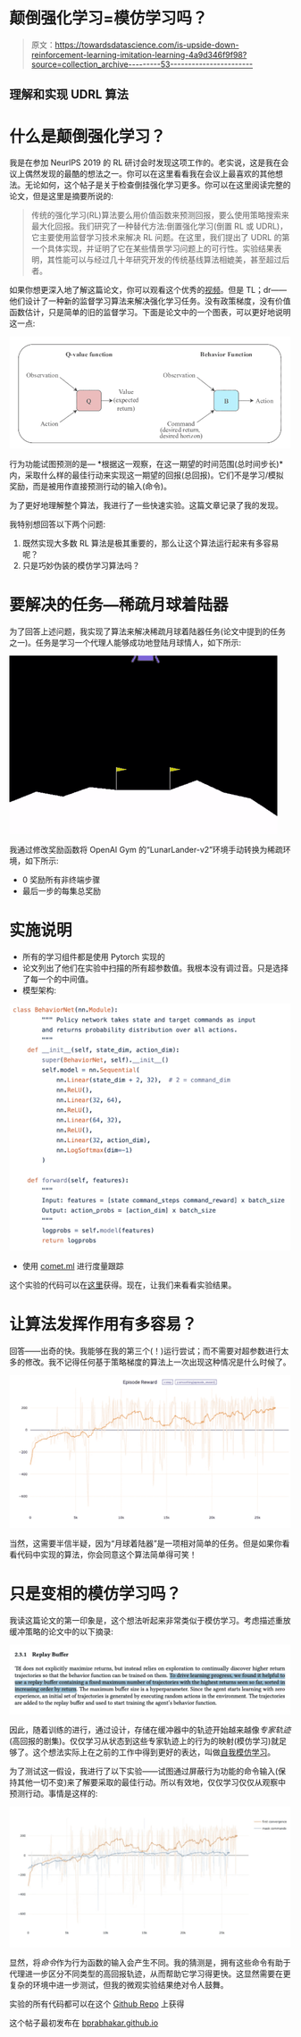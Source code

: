 # 颠倒强化学习=模仿学习吗？

> 原文：<https://towardsdatascience.com/is-upside-down-reinforcement-learning-imitation-learning-4a9d346f9f98?source=collection_archive---------53----------------------->

## 理解和实现 UDRL 算法

# 什么是颠倒强化学习？

我是在参加 NeurIPS 2019 的 RL 研讨会时发现这项工作的。老实说，这是我在会议上偶然发现的最酷的想法之一。你可以在这里看看我在会议上最喜欢的其他想法。无论如何，这个帖子是关于检查倒挂强化学习更多。你可以在这里阅读完整的论文，但是这里是摘要所说的:

> 传统的强化学习(RL)算法要么用价值函数来预测回报，要么使用策略搜索来最大化回报。我们研究了一种替代方法:倒置强化学习(倒置 RL 或 UDRL)，它主要使用监督学习技术来解决 RL 问题。在这里，我们提出了 UDRL 的第一个具体实现，并证明了它在某些情景学习问题上的可行性。实验结果表明，其性能可以与经过几十年研究开发的传统基线算法相媲美，甚至超过后者。

如果你想更深入地了解这篇论文，你可以观看这个优秀的[视频](https://www.youtube.com/watch?v=RrvC8YW0pT0)。但是 TL；dr——他们设计了一种新的监督学习算法来解决强化学习任务。没有政策梯度，没有价值函数估计，只是简单的旧的监督学习。下面是论文中的一个图表，可以更好地说明这一点:

![](img/97e47198fcad1429fa0f4607c37cf324.png)

行为功能试图预测的是— *根据这一观察，在这一期望的时间范围(总时间步长)*内，采取什么样的最佳行动来实现这一期望的回报(总回报)。它们不是学习/模拟奖励，而是被用作直接预测行动的输入(命令)。

为了更好地理解整个算法，我进行了一些快速实验。这篇文章记录了我的发现。

我特别想回答以下两个问题:

1.  既然实现大多数 RL 算法是极其重要的，那么让这个算法运行起来有多容易呢？
2.  只是巧妙伪装的模仿学习算法吗？

# 要解决的任务—稀疏月球着陆器

为了回答上述问题，我实现了算法来解决稀疏月球着陆器任务(论文中提到的任务之一)。任务是学习一个代理人能够成功地登陆月球情人，如下所示:

![](img/594f40a848a49d4e23d2d0db5884c531.png)

我通过修改奖励函数将 OpenAI Gym 的“LunarLander-v2”环境手动转换为稀疏环境，如下所示:

*   0 奖励所有非终端步骤
*   最后一步的每集总奖励

# 实施说明

*   所有的学习组件都是使用 Pytorch 实现的
*   论文列出了他们在实验中扫描的所有超参数值。我根本没有调过音。只是选择了每一个的中间值。
*   模型架构:

![](img/d07354689c3356f25f1439ab6f9a47c1.png)

*   使用 [comet.ml](http://comet.ml/) 进行度量跟踪

这个实验的代码可以在[这里](https://github.com/bprabhakar/upside-down-reinforcement-learning)获得。现在，让我们来看看实验结果。

# 让算法发挥作用有多容易？

回答——出奇的快。我能够在我的第三个(！)运行尝试；而不需要对超参数进行太多的修改。我不记得任何基于策略梯度的算法上一次出现这种情况是什么时候了。

![](img/5c682bf5df5a9fc47c2852743e73cbd6.png)

当然，这需要半信半疑，因为“月球着陆器”是一项相对简单的任务。但是如果你看看代码中实现的算法，你会同意这个算法简单得可笑！

# 只是变相的模仿学习吗？

我读这篇论文的第一印象是，这个想法听起来非常类似于模仿学习。考虑描述重放缓冲策略的论文中的以下摘录:

![](img/fa44913d56504eb69fe90c0eb1fa2035.png)

因此，随着训练的进行，通过设计，存储在缓冲器中的轨迹开始越来越像*专家轨迹*(高回报的剧集)。仅仅学习从状态到这些专家轨迹上的行为的映射(模仿学习)就足够了。这个想法实际上在之前的工作中得到更好的表达，叫做[自我模仿学习](https://arxiv.org/abs/1806.05635)。

为了测试这一假设，我进行了以下实验——试图通过屏蔽行为功能的命令输入(保持其他一切不变)来了解要采取的最佳行动。所以有效地，仅仅学习仅仅从观察中预测行动。事情是这样的:

![](img/703a7d821bd664318aab374c32c85dbd.png)

显然，将*命令*作为行为函数的输入会产生不同。我的猜测是，拥有这些命令有助于代理进一步区分不同类型的高回报轨迹，从而帮助它学习得更快。这显然需要在更复杂的环境中进一步测试，但我的微观实验结果绝对令人鼓舞。

实验的所有代码都可以在这个 [Github Repo](https://github.com/bprabhakar/upside-down-reinforcement-learning) 上获得

这个帖子最初发布在 [bprabhakar.github.io](https://bprabhakar.github.io/2020/04/18/udrl.html)